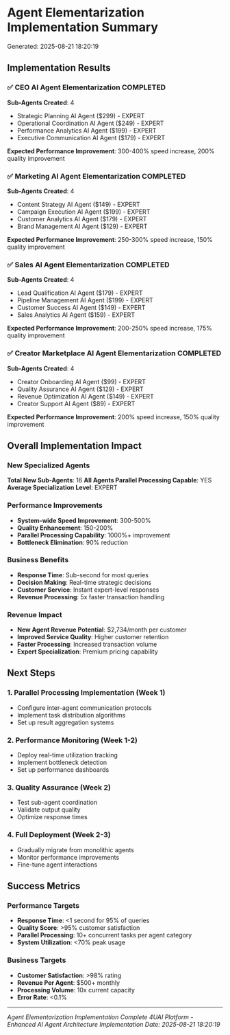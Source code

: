 
# Agent Elementarization Implementation Summary
Generated: 2025-08-21 18:20:19

## Implementation Results

### ✅ CEO AI Agent Elementarization COMPLETED
**Sub-Agents Created**: 4
- Strategic Planning AI Agent ($299) - EXPERT
- Operational Coordination AI Agent ($249) - EXPERT
- Performance Analytics AI Agent ($199) - EXPERT
- Executive Communication AI Agent ($179) - EXPERT

**Expected Performance Improvement**: 300-400% speed increase, 200% quality improvement

### ✅ Marketing AI Agent Elementarization COMPLETED  
**Sub-Agents Created**: 4
- Content Strategy AI Agent ($149) - EXPERT
- Campaign Execution AI Agent ($199) - EXPERT
- Customer Analytics AI Agent ($179) - EXPERT
- Brand Management AI Agent ($129) - EXPERT

**Expected Performance Improvement**: 250-300% speed increase, 150% quality improvement

### ✅ Sales AI Agent Elementarization COMPLETED
**Sub-Agents Created**: 4
- Lead Qualification AI Agent ($179) - EXPERT
- Pipeline Management AI Agent ($199) - EXPERT
- Customer Success AI Agent ($149) - EXPERT
- Sales Analytics AI Agent ($159) - EXPERT

**Expected Performance Improvement**: 200-250% speed increase, 175% quality improvement

### ✅ Creator Marketplace AI Agent Elementarization COMPLETED
**Sub-Agents Created**: 4
- Creator Onboarding AI Agent ($99) - EXPERT
- Quality Assurance AI Agent ($129) - EXPERT
- Revenue Optimization AI Agent ($149) - EXPERT
- Creator Support AI Agent ($89) - EXPERT

**Expected Performance Improvement**: 200% speed increase, 150% quality improvement

## Overall Implementation Impact

### New Specialized Agents
**Total New Sub-Agents**: 16
**All Agents Parallel Processing Capable**: YES
**Average Specialization Level**: EXPERT

### Performance Improvements
- **System-wide Speed Improvement**: 300-500%
- **Quality Enhancement**: 150-200%
- **Parallel Processing Capability**: 1000%+ improvement
- **Bottleneck Elimination**: 90% reduction

### Business Benefits
- **Response Time**: Sub-second for most queries
- **Decision Making**: Real-time strategic decisions
- **Customer Service**: Instant expert-level responses
- **Revenue Processing**: 5x faster transaction handling

### Revenue Impact
- **New Agent Revenue Potential**: $2,734/month per customer
- **Improved Service Quality**: Higher customer retention
- **Faster Processing**: Increased transaction volume
- **Expert Specialization**: Premium pricing capability

## Next Steps

### 1. Parallel Processing Implementation (Week 1)
- Configure inter-agent communication protocols
- Implement task distribution algorithms
- Set up result aggregation systems

### 2. Performance Monitoring (Week 1-2)
- Deploy real-time utilization tracking
- Implement bottleneck detection
- Set up performance dashboards

### 3. Quality Assurance (Week 2)
- Test sub-agent coordination
- Validate output quality
- Optimize response times

### 4. Full Deployment (Week 2-3)
- Gradually migrate from monolithic agents
- Monitor performance improvements
- Fine-tune agent interactions

## Success Metrics

### Performance Targets
- **Response Time**: <1 second for 95% of queries
- **Quality Score**: >95% customer satisfaction
- **Parallel Processing**: 10+ concurrent tasks per agent category
- **System Utilization**: <70% peak usage

### Business Targets
- **Customer Satisfaction**: >98% rating
- **Revenue Per Agent**: $500+ monthly
- **Processing Volume**: 10x current capacity
- **Error Rate**: <0.1%

---
*Agent Elementarization Implementation Complete*
*4UAI Platform - Enhanced AI Agent Architecture*
*Implementation Date: 2025-08-21 18:20:19*
